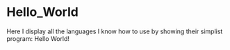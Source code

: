 # Hello_World
Here I display all the languages I know how to use by showing their simplist program: Hello World!
